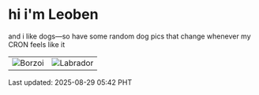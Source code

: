 # hi i'm Leoben

and i like dogs—so have some random dog pics that change whenever my CRON feels like it

|  |  |
|--------|----------|
| ![Borzoi](https://random-dog-vercel.vercel.app/api/random-borzoi?v=1756417359) | ![Labrador](https://random-dog-vercel.vercel.app/api/random-labrador?v=1756417359) |

Last updated: 2025-08-29 05:42 PHT
